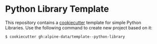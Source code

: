 # Python Library Template

This repository contains a [cookiecutter](https://github.com/cookiecutter/cookiecutter) template for simple Python Libraries. Use the following command to create new project based on it:

```bash
$ cookiecutter gh:alpine-data/template--python-library
```